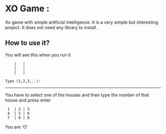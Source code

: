 # XO Game :

Xo game with simple artificial intelligence. It is a very simple but interesting project.
It does not need any library to install .

## How to use it?

You will see this when you run it
```
    |   |
    |   |
    |   |

Type (1,2,3,..):
```
<hr>

You have to select one of the houses and then type the number of that house and press enter
```
 1  | 2 | 3
 4  | 5 | 6 
 7  | 8 | 9
```
You are 'O'

